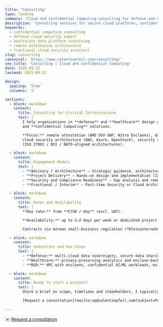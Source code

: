 ```yaml
---
title: 'Consulting'
type: landing
summary: 'Cloud and Confidential Computing consulting for defense and healthcare programs.'
description: 'Consulting services for secure cloud platforms, confidential computing and remote attestation in defense, healthcare and research environments across Europe.'
keywords:
  - confidential computing consulting
  - defense cloud security expert
  - healthcare data platform consulting
  - remote attestation architecture
  - fractional cloud security architect
slug: consulting
canonical: 'https://www.valentinpfeil.com/consulting/'
seo_title: 'Consulting | Cloud and Confidential Computing'
date: 2025-09-22
lastmod: 2025-09-22

design:
  spacing: '5rem'
  columns: '1'

sections:
  - block: markdown
    content:
      title: Consulting for Critical Infrastructure
      text: |
        I help organizations in **defense** and **healthcare** design and operate secure cloud platforms
        and **Confidential Computing** solutions.

        **Focus:** remote attestation (AMD SEV-SNP, Nitro Enclaves), data-in-use protection,
        cloud security architecture (AWS, Azure, OpenStack), security reviews and compliance
        (ISO 27001 / BSI / NATO-aligned architectures).

  - block: markdown
    content:
      title: Engagement Models
      text: |
        - **Advisory / Architecture** — Strategic guidance, architecture reviews, security patterns and decision memos.  
        - **Project Delivery** — Hands-on design and implementation (IaC, attestation flows, enclave enablement, controls and guardrails).  
        - **Security and Compliance Readiness** — Gap analysis and remediation plan for ISO 27001 / BSI IT-Grundschutz; evidence prep for audits and stakeholder reviews.  
        - **Fractional / Interim** — Part-time Security or Cloud Architect for defense and healthcare programs: governance, leadership and vendor alignment.

  - block: markdown
    content:
      title: Rates and Availability
      text: |
        **Day rate:** from **€750 / day** (excl. VAT).

        **Availability:** up to 1–2 days per week or dedicated project sprints by arrangement.

        Contracts via German small-business regulation (*Kleinunternehmerregelung*, no VAT charged) until further notice.

  - block: markdown
    content:
      title: Industries and Use Cases
      text: |
        - **Defense:** multi-cloud data sovereignty, secure data sharing and federation.  
        - **Healthcare:** privacy-preserving analytics and enclave-backed research pipelines.  
        - **R&D:** HPC with enclaves, confidential AI/ML workloads, evidence and benchmarks.

  - block: markdown
    content:
      title: Ready to start a project?
      text: |
        Share a brief on scope, timelines and stakeholders. I typically respond within one business day.

        [Request a consultation](mailto:vp@valentinpfeil.com?subject=Project%20Inquiry%20—%20Confidential%20Computing%20and%20Cloud%20Security)
        
---
```

✉️ [Request a consultation](mailto:vp@valentinpfeil.com?subject=Project%20Inquiry%20—%20Confidential%20Computing%20and%20Cloud%20Security)
